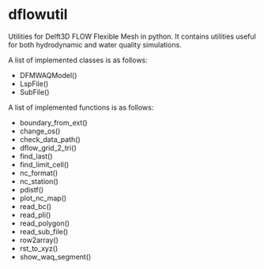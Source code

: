 # dflowutil
Utilities for Delft3D FLOW Flexible Mesh in python. It contains 
utilities useful for both hydrodynamic and water quality simulations.

A list of implemented classes is as follows:
 * DFMWAQModel()
 * LspFile()
 * SubFile()
 
A list of implemented functions is as follows:
 * boundary_from_ext()
 * change_os()
 * check_data_path()
 * dflow_grid_2_tri()
 * find_last()
 * find_limit_cell()
 * nc_format()
 * nc_station()
 * pdistf()
 * plot_nc_map()
 * read_bc()
 * read_pli()
 * read_polygon()
 * read_sub_file()
 * row2array()
 * rst_to_xyz()
 * show_waq_segment()
